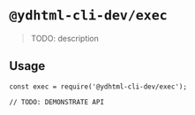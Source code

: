 # `@ydhtml-cli-dev/exec`

> TODO: description

## Usage

```
const exec = require('@ydhtml-cli-dev/exec');

// TODO: DEMONSTRATE API
```
